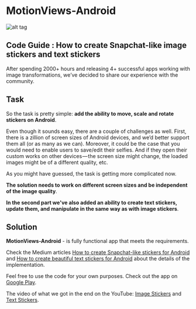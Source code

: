 # MotionViews-Android

![alt tag](https://appetize.io/embed/kd51amwzp7fg4f8wrrb5mz673w?device=nexus5&scale=75&orientation=portrait&osVersion=7.0)

## Code Guide : How to create Snapchat-like image stickers and text stickers

After spending 2000+ hours and releasing 4+ successful apps working with 
image transformations, we’ve decided to share our experience with the community.

## Task

So the task is pretty simple: **add the ability to move, scale and rotate stickers on Android**.

Even though it sounds easy, there are a couple of challenges as well. 
First, there is a zillion of screen sizes of Android devices, and we’d better 
support them all (or as many as we can). Moreover, it could be the case 
that you would need to enable users to save/edit their selfies. And if 
they open their custom works on other devices — the screen size might 
change, the loaded images might be of a different quality, etc.

As you might have guessed, the task is getting more complicated now.

**The solution needs to work on different screen sizes and be independent of the image quality**.

**In the second part we've also added an ability to create text stickers, 
update them, and manipulate in the same way as with image stickers**.

## Solution

**MotionViews-Android** - is fully functional app that meets the requirements.

Check the Medium articles [How to create Snapchat-like stickers for Android](https://medium.com/uptech-team/how-to-create-snapchat-like-stickers-for-android-50512957c351) 
and [How to create beautiful text stickers for Android](https://medium.com/uptech-team/how-to-create-beautiful-text-stickers-for-android-10eeea0cee09) about the details of the implementation.

Feel free to use the code for your own purposes. Check out the app on [Google Play](https://play.google.com/store/apps/details?id=team.uptech.motionviews).

The video of what we got in the end on the YouTube: [Image Stickers](https://www.youtube.com/watch?v=6IkmFmlrLPA) and [Text Stickers](https://www.youtube.com/watch?v=9q86Dx9-xTA).